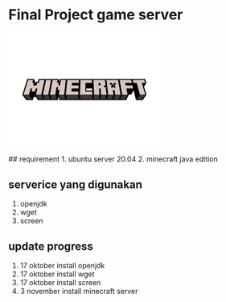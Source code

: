 # Final Project game server
<div style="width: 60%; height: 60%">

![logo](img/README/logo.png)

</div>
## requirement
1. ubuntu server 20.04
2. minecraft java edition

## serverice yang digunakan
1. openjdk
2. wget
3. screen

## update progress
1. 17 oktober install openjdk
2. 17 oktober install wget
3. 17 oktober install screen
4. 3 november install minecraft server
